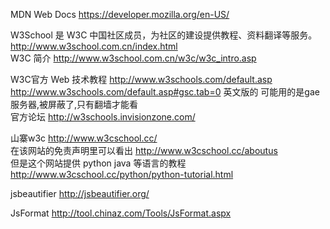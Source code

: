 MDN Web Docs
https://developer.mozilla.org/en-US/

W3School 是 W3C 中国社区成员，为社区的建设提供教程、资料翻译等服务。
http://www.w3school.com.cn/index.html  
W3C 简介
http://www.w3school.com.cn/w3c/w3c_intro.asp

W3C官方 Web 技术教程
http://www.w3schools.com/default.asp 
http://www.w3schools.com/default.asp#gsc.tab=0
英文版的 可能用的是gae服务器,被屏蔽了,只有翻墙才能看   
官方论坛
http://w3schools.invisionzone.com/

山寨w3c
http://www.w3cschool.cc/  
在该网站的免责声明里可以看出
http://www.w3cschool.cc/aboutus  
但是这个网站提供 python java 等语言的教程
http://www.w3cschool.cc/python/python-tutorial.html

jsbeautifier
http://jsbeautifier.org/

JsFormat
http://tool.chinaz.com/Tools/JsFormat.aspx
